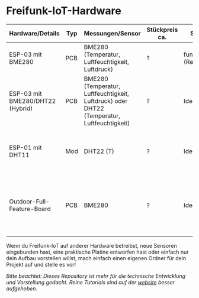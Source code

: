 # Freifunk-IoT-Hardware

| Hardware/Details                 | Typ  | Messungen/Sensor                                             | Stückpreis ca. | Status                | Bemerkungen                                                  |
| -------------------------------- | ---- | ------------------------------------------------------------ | -------------- | --------------------- | ------------------------------------------------------------ |
| ESP-03 mit BME280                | PCB  | BME280 (Temperatur, Luftfeuchtigkeit, Luftdruck)             | ?              | funktioniert (Rev. 2) | kann Deep Sleep, inkl. Sicherung                             |
| ESP-03 mit BME280/DHT22 (Hybrid) | PCB  | BME280 (Temperatur, Luftfeuchtigkeit, Luftdruck) oder DHT22 (Temperatur, Luftfeuchtigkeit) | ?              | Idee                  |                                                              |
| ESP-01 mit DHT11                 | Mod  | DHT22 (T)                                                    | ?              | Idee                  | Modul gibt es fertig bei Aliexpress etc., vmtl. gut für den "schnellen Einstieg". |
| Outdoor-Full-Feature-Board       | PCB  | BME280                                                       | ?              | Idee                  | inkl. BMS für LiIon, Spannungsreglern (Buck/Boost), Absicherungen, Deep Sleep, optimiert für lange Laufzeiten |

Wenn du Freifunk-IoT auf anderer Hardware betreibst, neue Sensoren eingebunden hast, eine praktische Platine entworfen hast oder einfach nur dein Aufbau vorstellen willst, mach einfach einen eigenen Ordner für dein Projekt auf und stelle es vor!

*Bitte beachtet: Dieses Repository ist mehr für die technische Entwicklung und Vorstellung gedacht. Reine Tutorials sind auf der [website](https://github.com/Freifunk-IoT/website) besser aufgehoben.*